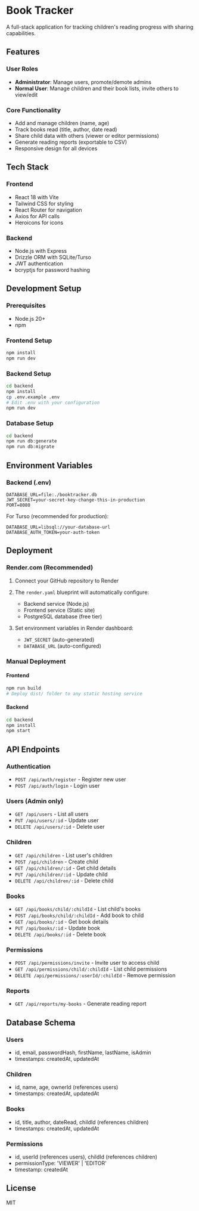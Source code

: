# Book Tracker

A full-stack application for tracking children's reading progress with sharing capabilities.

## Features

### User Roles
- **Administrator**: Manage users, promote/demote admins
- **Normal User**: Manage children and their book lists, invite others to view/edit

### Core Functionality
- Add and manage children (name, age)
- Track books read (title, author, date read)
- Share child data with others (viewer or editor permissions)
- Generate reading reports (exportable to CSV)
- Responsive design for all devices

## Tech Stack

### Frontend
- React 18 with Vite
- Tailwind CSS for styling
- React Router for navigation
- Axios for API calls
- Heroicons for icons

### Backend
- Node.js with Express
- Drizzle ORM with SQLite/Turso
- JWT authentication
- bcryptjs for password hashing

## Development Setup

### Prerequisites
- Node.js 20+ 
- npm

### Frontend Setup
```bash
npm install
npm run dev
```

### Backend Setup
```bash
cd backend
npm install
cp .env.example .env
# Edit .env with your configuration
npm run dev
```

### Database Setup
```bash
cd backend
npm run db:generate
npm run db:migrate
```

## Environment Variables

### Backend (.env)
```
DATABASE_URL=file:./booktracker.db
JWT_SECRET=your-secret-key-change-this-in-production
PORT=8080
```

For Turso (recommended for production):
```
DATABASE_URL=libsql://your-database-url
DATABASE_AUTH_TOKEN=your-auth-token
```

## Deployment

### Render.com (Recommended)

1. Connect your GitHub repository to Render
2. The `render.yaml` blueprint will automatically configure:
   - Backend service (Node.js)
   - Frontend service (Static site)
   - PostgreSQL database (free tier)

3. Set environment variables in Render dashboard:
   - `JWT_SECRET` (auto-generated)
   - `DATABASE_URL` (auto-configured)

### Manual Deployment

#### Frontend
```bash
npm run build
# Deploy dist/ folder to any static hosting service
```

#### Backend
```bash
cd backend
npm install
npm start
```

## API Endpoints

### Authentication
- `POST /api/auth/register` - Register new user
- `POST /api/auth/login` - Login user

### Users (Admin only)
- `GET /api/users` - List all users
- `PUT /api/users/:id` - Update user
- `DELETE /api/users/:id` - Delete user

### Children
- `GET /api/children` - List user's children
- `POST /api/children` - Create child
- `GET /api/children/:id` - Get child details
- `PUT /api/children/:id` - Update child
- `DELETE /api/children/:id` - Delete child

### Books
- `GET /api/books/child/:childId` - List child's books
- `POST /api/books/child/:childId` - Add book to child
- `GET /api/books/:id` - Get book details
- `PUT /api/books/:id` - Update book
- `DELETE /api/books/:id` - Delete book

### Permissions
- `POST /api/permissions/invite` - Invite user to access child
- `GET /api/permissions/child/:childId` - List child permissions
- `DELETE /api/permissions/:userId/:childId` - Remove permission

### Reports
- `GET /api/reports/my-books` - Generate reading report

## Database Schema

### Users
- id, email, passwordHash, firstName, lastName, isAdmin
- timestamps: createdAt, updatedAt

### Children
- id, name, age, ownerId (references users)
- timestamps: createdAt, updatedAt

### Books
- id, title, author, dateRead, childId (references children)
- timestamps: createdAt, updatedAt

### Permissions
- id, userId (references users), childId (references children)
- permissionType: 'VIEWER' | 'EDITOR'
- timestamp: createdAt

## License

MIT
